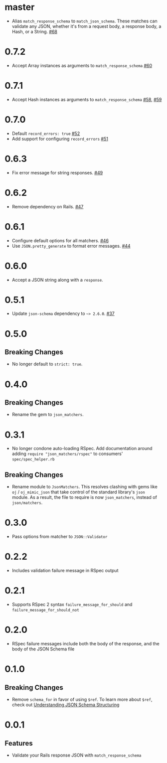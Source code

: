 master
======

* Alias `match_response_schema` to `match_json_schema`. These matches can
  validate any JSON, whether it's from a request body, a response body, a Hash,
  or a String. [#68]

[#68]: https://github.com/thoughtbot/json_matchers/pull/68

0.7.2
=====

* Accept Array instances as arguments to `match_response_schema` [#60]

[#60]: https://github.com/thoughtbot/json_matchers/issues/60

0.7.1
=====

* Accept Hash instances as arguments to `match_response_schema` [#58], [#59]

[#58]: https://github.com/thoughtbot/json_matchers/pull/58
[#59]: https://github.com/thoughtbot/json_matchers/pull/59

0.7.0
=====

* Default `record_errors: true` [#52]
* Add support for configuring `record_errors` [#51]

[#52]: https://github.com/thoughtbot/json_matchers/pull/52
[#51]: https://github.com/thoughtbot/json_matchers/pull/51

0.6.3
=====

* Fix error message for string responses. [#49]

[#49]: https://github.com/thoughtbot/json_matchers/pull/49

0.6.2
=====

* Remove dependency on Rails. [#47]

[#47]: https://github.com/thoughtbot/json_matchers/pull/47

0.6.1
=====

* Configure default options for all matchers. [#46]
* Use `JSON.pretty_generate` to format error messages. [#44]

[#46]: https://github.com/thoughtbot/json_matchers/pull/46
[#44]: https://github.com/thoughtbot/json_matchers/pull/44

0.6.0
=====

* Accept a JSON string along with a `response`.

[#43]: https://github.com/thoughtbot/json_matchers/pull/43

0.5.1
=====

* Update `json-schema` dependency to `~> 2.6.0`. [#37]

[#37]: https://github.com/thoughtbot/json_matchers/pull/37

0.5.0
=====

Breaking Changes
----------------

* No longer default to `strict: true`.

0.4.0
=====

Breaking Changes
----------------

* Rename the gem to `json_matchers`.

0.3.1
=====

* No longer condone auto-loading RSpec. Add documentation around adding `require
  "json_matchers/rspec"` to consumers' `spec/spec_helper.rb`

Breaking Changes
----------------

* Rename module to `JsonMatchers`. This resolves clashing with
  gems like `oj` / `oj_mimic_json` that take control of the standard library's
  `json` module. As a result, the file to require is now `json_matchers`,
  instead of `json/matchers`.

0.3.0
=====

* Pass options from matcher to `JSON::Validator`

0.2.2
=====

* Includes validation failure message in RSpec output

0.2.1
=====

* Supports RSpec 2 syntax `failure_message_for_should` and
  `failure_message_for_should_not`

0.2.0
=====

* RSpec failure messages include both the body of the response, and the body of
  the JSON Schema file

0.1.0
=====

Breaking Changes
----------------

* Remove `schema_for` in favor of using `$ref`. To learn more about `$ref`,
  check out [Understanding JSON Schema Structuring](http://spacetelescope.github.io/understanding-json-schema/structuring.html)

0.0.1
=====

Features
--------

* Validate your Rails response JSON with `match_response_schema`
